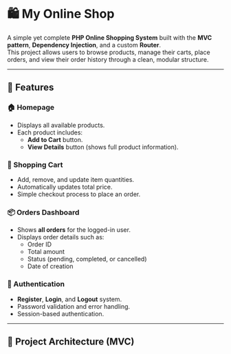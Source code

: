 # 🛍️ My Online Shop

A simple yet complete **PHP Online Shopping System** built with the **MVC pattern**, **Dependency Injection**, and a custom **Router**.  
This project allows users to browse products, manage their carts, place orders, and view their order history through a clean, modular structure.

---

## 🚀 Features

### 🏠 Homepage
- Displays all available products.
- Each product includes:
  - **Add to Cart** button.
  - **View Details** button (shows full product information).

### 🛒 Shopping Cart
- Add, remove, and update item quantities.
- Automatically updates total price.
- Simple checkout process to place an order.

### 📦 Orders Dashboard
- Shows **all orders** for the logged-in user.
- Displays order details such as:
  - Order ID
  - Total amount
  - Status (pending, completed, or cancelled)
  - Date of creation

### 👤 Authentication
- **Register**, **Login**, and **Logout** system.
- Password validation and error handling.
- Session-based authentication.

---

## 🧩 Project Architecture (MVC)

